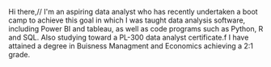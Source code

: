 Hi there,//
I'm an aspiring data analyst who has recently undertaken a boot camp to achieve this goal
in which I was taught data analysis software, including Power BI and tableau, as well as
code programs such as Python, R and SQL.
Also studying toward a PL-300 data analyst certificate.f
I have attained a degree in Buisness Managment and Economics achieving a 2:1 grade.
